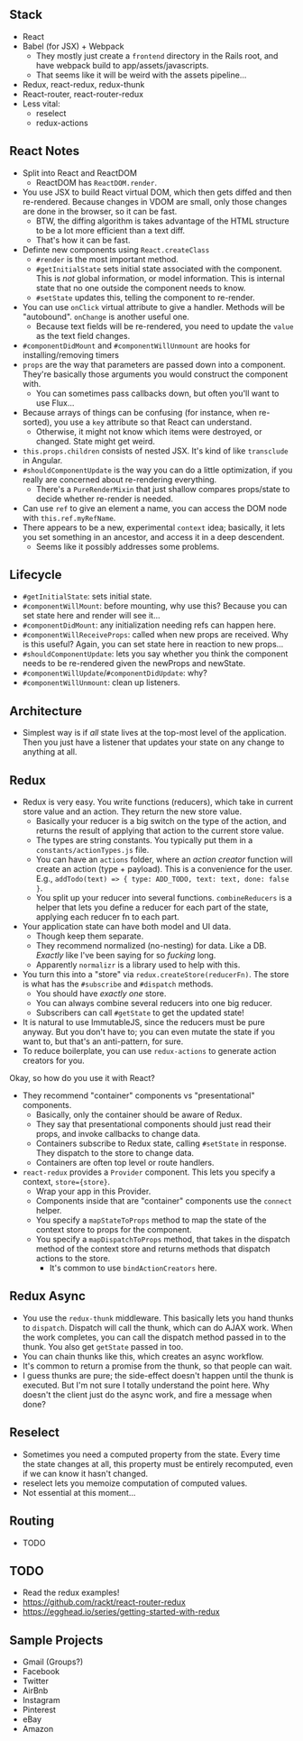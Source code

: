 ## Stack

* React
* Babel (for JSX) + Webpack
    * They mostly just create a `frontend` directory in the Rails
      root, and have webpack build to app/assets/javascripts.
    * That seems like it will be weird with the assets pipeline...
* Redux, react-redux, redux-thunk
* React-router, react-router-redux
* Less vital:
    * reselect
    * redux-actions

## React Notes

* Split into React and ReactDOM
    * ReactDOM has `ReactDOM.render`.
* You use JSX to build React virtual DOM, which then gets diffed and
  then re-rendered. Because changes in VDOM are small, only those
  changes are done in the browser, so it can be fast.
    * BTW, the diffing algorithm is takes advantage of the HTML
      structure to be a lot more efficient than a text diff.
    * That's how it can be fast.
* Definte new components using `React.createClass`
    * `#render` is the most important method.
    * `#getInitialState` sets initial state associated with the
      component. This is *not* global information, or model
      information. This is internal state that no one outside the
      component needs to know.
    * `#setState` updates this, telling the component to re-render.
* You can use `onClick` virtual attribute to give a handler. Methods
  will be "autobound". `onChange` is another useful one.
    * Because text fields will be re-rendered, you need to update the
      `value` as the text field changes.
* `#componentDidMount` and `#componentWillUnmount` are hooks for
  installing/removing timers
* `props` are the way that parameters are passed down into a
  component. They're basically those arguments you would construct the
  component with.
    * You can sometimes pass callbacks down, but often you'll want to
      use Flux...
* Because arrays of things can be confusing (for instance, when
  re-sorted), you use a `key` attribute so that React can understand.
    * Otherwise, it might not know which items were destroyed, or
      changed. State might get weird.
* `this.props.children` consists of nested JSX. It's kind of like
  `transclude` in Angular.
* `#shouldComponentUpdate` is the way you can do a little
  optimization, if you really are concerned about re-rendering
  everything.
    * There's a `PureRenderMixin` that just shallow compares
      props/state to decide whether re-render is needed.
* Can use `ref` to give an element a name, you can access the DOM node
  with `this.ref.myRefName`.
* There appears to be a new, experimental `context` idea; basically,
  it lets you set something in an ancestor, and access it in a deep
  descendent.
    * Seems like it possibly addresses some problems.

## Lifecycle

* `#getInitialState`: sets initial state.
* `#componentWillMount`: before mounting, why use this? Because you
  can set state here and render will see it...
* `#componentDidMount`: any initialization needing refs can happen
  here.
* `#componentWillReceiveProps`: called when new props are
  received. Why is this useful? Again, you can set state here in
  reaction to new props...
* `#shouldComponentUpdate`: lets you say whether you think the
  component needs to be re-rendered given the newProps and newState.
* `#componentWillUpdate`/`#componentDidUpdate`: why?
* `#componentWillUnmount`: clean up listeners.

## Architecture

* Simplest way is if *all* state lives at the top-most level of the
  application. Then you just have a listener that updates your state
  on any change to anything at all.

## Redux

* Redux is very easy. You write functions (reducers), which take in
  current store value and an action. They return the new store value.
    * Basically your reducer is a big switch on the type of the
      action, and returns the result of applying that action to the
      current store value.
    * The types are string constants. You typically put them in a
      `constants/actionTypes.js` file.
    * You can have an `actions` folder, where an *action creator*
      function will create an action (type + payload). This is a
      convenience for the user. E.g., `addTodo(text) => { type:
      ADD_TODO, text: text, done: false }`.
    * You split up your reducer into several
      functions. `combineReducers` is a helper that lets you define a
      reducer for each part of the state, applying each reducer fn to
      each part.
* Your application state can have both model and UI data.
    * Though keep them separate.
    * They recommend normalized (no-nesting) for data. Like a
      DB. *Exactly* like I've been saying for so *fucking* long.
    * Apparently `normalizr` is a library used to help with this.
* You turn this into a "store" via `redux.createStore(reducerFn)`. The
  store is what has the `#subscribe` and `#dispatch` methods.
    * You should have *exactly one* store.
    * You can always combine several reducers into one big reducer.
    * Subscribers can call `#getState` to get the updated state!
* It is natural to use ImmutableJS, since the reducers must be pure
  anyway. But you don't have to; you can even mutate the state if you
  want to, but that's an anti-pattern, for sure.
* To reduce boilerplate, you can use `redux-actions` to generate
  action creators for you.

Okay, so how do you use it with React?

* They recommend "container" components vs "presentational"
  components.
    * Basically, only the container should be aware of Redux.
    * They say that presentational components should just read their
      props, and invoke callbacks to change data.
    * Containers subscribe to Redux state, calling `#setState` in
      response. They dispatch to the store to change data.
    * Containers are often top level or route handlers.
* `react-redux` provides a `Provider` component. This lets you specify
  a context, `store={store}`.
    * Wrap your app in this Provider.
    * Components inside that are "container" components use the
      `connect` helper.
    * You specify a `mapStateToProps` method to map the state of the
      context store to props for the component.
    * You specify a `mapDispatchToProps` method, that takes in the
      dispatch method of the context store and returns methods that
      dispatch actions to the store.
        * It's common to use `bindActionCreators` here.

## Redux Async

* You use the `redux-thunk` middleware. This basically lets you hand
  thunks to `dispatch`. Dispatch will call the thunk, which can do
  AJAX work. When the work completes, you can call the dispatch method
  passed in to the thunk. You also get `getState` passed in too.
* You can chain thunks like this, which creates an async workflow.
* It's common to return a promise from the thunk, so that people can
  wait.
* I guess thunks are pure; the side-effect doesn't happen until the
  thunk is executed. But I'm not sure I totally understand the point
  here. Why doesn't the client just do the async work, and fire a
  message when done?

## Reselect

* Sometimes you need a computed property from the state. Every time
  the state changes at all, this property must be entirely recomputed,
  even if we can know it hasn't changed.
* reselect lets you memoize computation of computed values.
* Not essential at this moment...

## Routing

* TODO

## TODO

* Read the redux examples!
* https://github.com/rackt/react-router-redux
* https://egghead.io/series/getting-started-with-redux

## Sample Projects

* Gmail (Groups?)
* Facebook
* Twitter
* AirBnb
* Instagram
* Pinterest
* eBay
* Amazon
